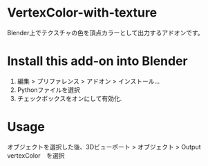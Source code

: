 # VertexColor-with-texture

Blender上でテクスチャの色を頂点カラーとして出力するアドオンです。

# Install this add-on into Blender

1.  編集 > プリファレンス > アドオン > インストール...<br>
2.  Pythonファイルを選択<br>
3.  チェックボックスをオンにして有効化.<br>

# Usage

オブジェクトを選択した後、3Dビューポート > オブジェクト > Output vertexColor　を選択

